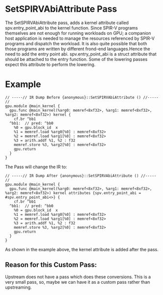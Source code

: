 # SetSPIRVAbiAttribute Pass


The SetSPIRVAbiAttribute pass, adds a kernel attribute called spv.entry_point_abi to the kernel function. Since SPIR-V programs themselves are not enough for running workloads on GPU; a companion host application is needed to manage the resources referenced by SPIR-V programs and dispatch the workload. It is also quite possible that both those programs are written by different frond-end languages.Hence the need to add the entry point abi.
spv.entry_point_abi is a struct attribute that should be attached to the entry function. Some of the lowering passes expect this attribute to perform the lowering.

# Example

```
// -----// IR Dump Before {anonymous}::SetSPIRVAbiAttribute () //----- //
gpu.module @main_kernel {
  gpu.func @main_kernel(%arg0: memref<8xf32>, %arg1: memref<8xf32>, %arg2: memref<8xf32>) kernel {
    cf.br ^bb1
  ^bb1:  // pred: ^bb0
    %0 = gpu.block_id  x
    %1 = memref.load %arg0[%0] : memref<8xf32>
    %2 = memref.load %arg1[%0] : memref<8xf32>
    %3 = arith.addf %1, %2 : f32
    memref.store %3, %arg2[%0] : memref<8xf32>
    gpu.return
  }
}
```

The Pass will change the IR to:

```
// -----// IR Dump After {anonymous}::SetSPIRVAbiAttribute () //----- //
gpu.module @main_kernel {
  gpu.func @main_kernel(%arg0: memref<8xf32>, %arg1: memref<8xf32>, %arg2: memref<8xf32>) kernel attributes {spv.entry_point_abi = #spv.entry_point_abi<>} {
    cf.br ^bb1
  ^bb1:  // pred: ^bb0
    %0 = gpu.block_id  x
    %1 = memref.load %arg0[%0] : memref<8xf32>
    %2 = memref.load %arg1[%0] : memref<8xf32>
    %3 = arith.addf %1, %2 : f32
    memref.store %3, %arg2[%0] : memref<8xf32>
    gpu.return
  }
}
```


As shown in the example above, the kernel attribute is added after the pass.


## Reason for this Custom Pass:

Upstream does not have a pass which does these conversions. This is a very small pass, so, maybe we can have it as a custom pass rather than upstreaming.
